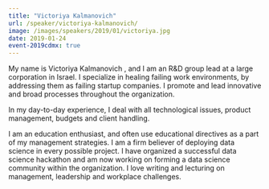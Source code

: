 ```yaml
---
title: "Victoriya Kalmanovich"
url: /speaker/victoriya-kalmanovich/
image: /images/speakers/2019/01/victoriya.jpg
date: 2019-01-24
event-2019cdmx: true
---
```


My name is Victoriya Kalmanovich , and I am an R&amp;D group lead at a large corporation in Israel. I specialize in healing failing work environments, by addressing them as failing startup companies. I promote and lead innovative and broad processes throughout the organization.

In my day-to-day experience, I deal with all technological issues, product management, budgets and client handling.

I am an education enthusiast, and often use educational directives as a part of my management strategies. I am a firm believer of deploying data science in every possible project. I have organized a successful data science hackathon and am now working on forming a data science community within the organization. I love writing and lecturing on management, leadership and workplace challenges.